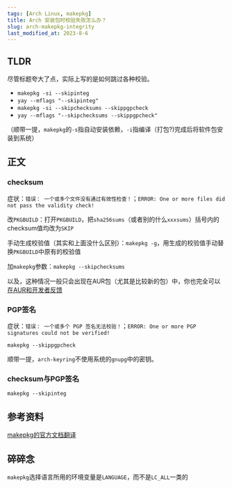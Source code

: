 ```yaml
---
tags: [Arch Linux, makepkg]
title: Arch 安装包时校验失败怎么办？
slug: arch-makepkg-integrity
last_modified_at: 2023-8-6
---
```


## TLDR

尽管标题夸大了点，实际上写的是如何跳过各种校验。

- `makepkg -si --skipinteg`
- `yay --mflags "--skipinteg"`
- `makepkg -si --skipchecksums --skippgpcheck`
- `yay --mflags "--skipchecksums --skippgpcheck"`

（顺带一提，`makepkg`的`-s`指自动安装依赖，`-i`指编译（打包?)完成后将软件包安装到系统）

## 正文

### checksum

症状：`错误： 一个或多个文件没有通过有效性检查！`；`ERROR: One or more files did not pass the validity check!`

改`PKGBUILD`：打开`PKGBUILD`，把`sha256sums`（或者别的什么`xxxsums`）括号内的checksum值均改为`SKIP`

手动生成校验值（其实和上面没什么区别）：`makepkg -g`，用生成的校验值手动替换`PKGBUILD`中原有的校验值

加`makepkg`参数：`makepkg --skipchecksums`

以及，这种情况一般只会出现在AUR包（尤其是比较新的包）中，你也完全可以[在AUR和开发者反馈](https://aur.archlinux.org/packages/dbeaver-arm)

### PGP签名

症状：`错误： 一个或多个 PGP 签名无法校验！`；`ERROR: One or more PGP signatures could not be verified!`

`makepkg --skippgpcheck`

顺带一提，`arch-keyring`不使用系统的`gnupg`中的密钥。

### checksum与PGP签名

`makepkg --skipinteg`

## 参考资料

[makepkg的官方文档翻译](https://blog.csdn.net/maweizz/article/details/124170548)

## 碎碎念

`makepkg`选择语言所用的环境变量是`LANGUAGE`，而不是`LC_ALL`一类的